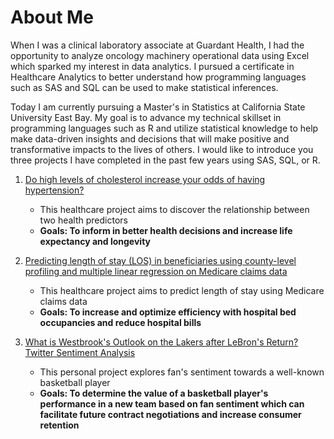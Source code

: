 # About Me

When I was a clinical laboratory associate at Guardant Health, I had the opportunity to analyze oncology machinery operational data using Excel which sparked my interest in data analytics.
I pursued a certificate in Healthcare Analytics to better understand how programming languages such as SAS and SQL can be used to make statistical inferences.

Today I am currently pursuing a Master's in Statistics at California State University East Bay. My goal is to advance my technical skillset in programming languages such as R and utilize statistical knowledge to help make data-driven insights and decisions that will make positive and transformative impacts to the lives of others.
I would like to introduce you three projects I have completed in the past few years using SAS, SQL, or R.

1. [Do high levels of cholesterol increase your odds of having hypertension?](https://github.com/ihnguyen/SAS_Project)
   - This healthcare project aims to discover the relationship between two health predictors
   -  **Goals: To inform in better health decisions and increase life expectancy and longevity**

2. [Predicting length of stay (LOS) in beneficiaries using county-level profiling and multiple linear regression on Medicare claims data](https://github.com/ihnguyen/SAS_Project2)
   - This healthcare project aims to predict length of stay using Medicare claims data
   - **Goals: To increase and optimize efficiency with hospital bed occupancies and reduce hospital bills**

3. [What is Westbrook's Outlook on the Lakers after LeBron's Return? Twitter Sentiment Analysis](https://github.com/ihnguyen/R_Project)
   - This personal project explores fan's sentiment towards a well-known basketball player
   - **Goals: To determine the value of a basketball player's performance in a new team based on fan sentiment which can facilitate future contract negotiations and increase consumer retention**
